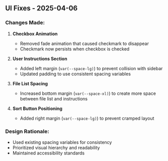 ## UI Fixes - 2025-04-06
### Changes Made:
1. **Checkbox Animation**
   - Removed fade animation that caused checkmark to disappear
   - Checkmark now persists when checkbox is checked

2. **User Instructions Section**
   - Added left margin (`var(--space-lg)`) to prevent collision with sidebar
   - Updated padding to use consistent spacing variables

3. **File List Spacing**
   - Increased bottom margin (`var(--space-xl)`) to create more space between file list and instructions

4. **Sort Button Positioning**
   - Added right margin (`var(--space-lg)`) to prevent cramped layout

### Design Rationale:
- Used existing spacing variables for consistency
- Prioritized visual hierarchy and readability
- Maintained accessibility standards